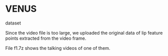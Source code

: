# VENUS
dataset

Since the video file is too large, we uploaded the original data of lip feature points extracted from the video frame.



File f1.7z shows the talking videos of one of them.
